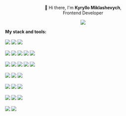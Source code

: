 <!-- title -->
<p align="center">👋 Hi there, I'm <b>Kyryllo Miklashevych</b>,<br>Frontend Developer</p>
<!-- social links -->
<p align="center">
<a href="https://www.linkedin.com/in/kyryllo-miklashevych/">
<img src="https://img.shields.io/badge/LinkedIn-0077B5?style=for-the-badge&logo=linkedin">
</a>
</p>
<!-- stack and tools title -->
<b>My stack and tools:</b>
<br><br>
<!-- stack and tools list -->
<!-- other icons for badge logo: https://simpleicons.org/ -->
<span>
<img src="https://img.shields.io/badge/HTML5-1f2328?style=for-the-badge&logo=html5">
<img src="https://img.shields.io/badge/Nunjucks-1f2328?style=for-the-badge&logo=nunjucks">
<img src="https://img.shields.io/badge/Handlebars-1f2328?style=for-the-badge&logo=handlebarsdotjs">
<br><br>
<img src="https://img.shields.io/badge/CSS3-1f2328?style=for-the-badge&logo=css3">
<img src="https://img.shields.io/badge/SASS-1f2328?style=for-the-badge&logo=sass">
<img src="https://img.shields.io/badge/CSS Modules-1f2328?style=for-the-badge&logo=cssmodules">
<img src="https://img.shields.io/badge/styled components-1f2328?style=for-the-badge&logo=styledcomponents">
<img src="https://img.shields.io/badge/Tailwindcss-1f2328?style=for-the-badge&logo=tailwindcss">
<br><br>
<img src="https://img.shields.io/badge/Javascript-1f2328?style=for-the-badge&logo=JavaScript">
<img src="https://img.shields.io/badge/React-1f2328?style=for-the-badge&logo=React">
<img src="https://img.shields.io/badge/React Hooks-1f2328?style=for-the-badge&logo=React">
<img src="https://img.shields.io/badge/Nextjs-1f2328?style=for-the-badge&logo=Next.js">
<img src="https://img.shields.io/badge/Redux-1f2328?style=for-the-badge&logo=Redux">
<br><br>
<img src="https://img.shields.io/badge/Nodejs-1f2328?style=for-the-badge&logo=Node.js">
<img src="https://img.shields.io/badge/MongoDB-1f2328?style=for-the-badge&logo=MongoDB">
<img src="https://img.shields.io/badge/Rest API-1f2328?style=for-the-badge">
<br><br>
<img src="https://img.shields.io/badge/Vite-1f2328?style=for-the-badge&logo=vite">
<img src="https://img.shields.io/badge/Webpack-1f2328?style=for-the-badge&logo=Webpack">
<img src="https://img.shields.io/badge/Gulp-1f2328?style=for-the-badge&logo=gulp">
<br><br>
<img src="https://img.shields.io/badge/npm-1f2328?style=for-the-badge&logo=npm">
<img src="https://img.shields.io/badge/yarn-1f2328?style=for-the-badge&logo=Yarn">
<img src="https://img.shields.io/badge/pnpm-1f2328?style=for-the-badge&logo=pnpm">
<br><br>
<img src="https://img.shields.io/badge/git-1f2328?style=for-the-badge&logo=Git">
<img src="https://img.shields.io/badge/Figma-1f2328?style=for-the-badge&logo=Figma">
</span>
